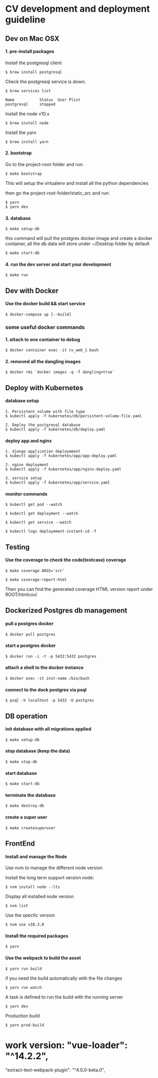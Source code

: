 # CV development and deployment guideline 


## Dev on Mac OSX
#### 1. pre-install packages

Install the postgresql client  

    $ brew install postgresql

Check the postgresql service is down:  

    $ brew services list 
 
    Name           Status  User Plist  
    postgresql     stopped

Install the node v10.x

    $ brew install node 

Install the yarn  

    $ brew install yarn  


#### 2. bootstrap

Go to the project-root-folder and run:

    $ make bootstrap

This will setup the virtualenv and install all the python dependencies


then go the project-root-folder/static_src and run:
    
    $ yarn
    $ yarn dev 

#### 3. database
    $ make setup-db

this command will pull the postgres docker image and create a docker container, all the db data will store under 
~/Desktop folder by default

    $ make start-db
    
#### 4. run the dev server and start your development
    $ make run
    
    
    

## Dev with Docker
#### Use the docker build && start service
    $ docker-compose up [--build]

### some useful docker commands
#### 1. attach to one container to debug 
    $ docker container exec -it cv_web_1 bash

#### 2. removed all the dangling images
    $ docker rmi `docker images -q -f dangling=true`




## Deploy with Kubernetes  
#### database setup
    1. Persistent volume with file type
    $ kubectl apply -f kubernetes/db/persistent-volume-file.yaml
    
    2. Deploy the postgresql database
    $ kubectl apply -f kubernetes/db/deploy.yaml


#### deploy app and nginx 
    1. django application deployement
    $ kubectl apply -f kubernetes/app/app-deploy.yaml
    
    2. nginx deployment
    $ kubectl apply -f kubernetes/app/nginx-deploy.yaml
    
    3. service setup
    $ kubectl apply -f kubernetes/app/service.yaml

#### monitor commands
    $ kubectl get pod --watch  
    
    $ kubectl get deployment --watch  
    
    $ kubectl get service --watch  
    
    $ kubectl logs deployement-instant-id -f



## Testing
#### Use the coverage to check the code(testcase) coverage
    $ make coverage ARGS='src'

    $ make coverage-report-html  

Then you can find the generated coverage HTML version report under ROOT/htmlcov/



## Dockerized Postgres db management 
#### pull a postgres docker 
    $ docker pull postgres

#### start a postgres docker
    $ docker run -i -t -p 5432:5432 postgres

#### attach a shell to the docker instance
    $ docker exec -it inst-name /bin/bash

#### connect to the dock postgres via psql
    $ psql -h localhost -p 5432 -U postgres


## DB operation
#### init database with all migrations applied
    $ make setup-db

#### stop database (keep the data)
    $ make stop-db

#### start database
    $ make start-db

#### terminate the database
    $ make destroy-db

#### create a super user
    $ make createsuperuser


## FrontEnd
#### Install and manage the Node
Use nvm to manage the different node version  

Install the long term support version node:  

    $ nvm install node --lts

Display all installed node version  

    $ nvm list  

Use the specfic version  

    $ nvm use v10.3.0


#### Install the required packages
    $ yarn

#### Use the webpack to build the asset
    $ yarn run build  

if you need the build automatically with the file changes  

    $ yarn run watch

A task is defined to run the build with the running server

    $ yarn dev  

Production build   

    $ yarn prod-build  

# work version: "vue-loader": "^14.2.2",
"extract-text-webpack-plugin": "^4.0.0-beta.0",

